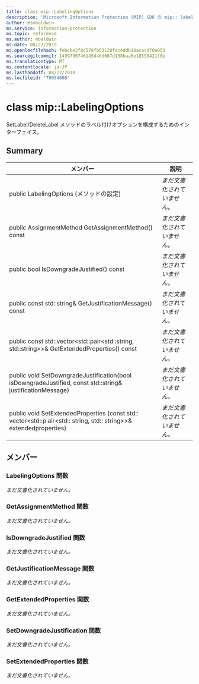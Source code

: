 ```yaml
---
title: class mip::LabelingOptions
description: 'Microsoft Information Protection (MIP) SDK の mip:: labelingoptions クラスについて説明します。'
author: msmbaldwin
ms.service: information-protection
ms.topic: reference
ms.author: mbaldwin
ms.date: 08/27/2019
ms.openlocfilehash: febebe2f8d578fb53120fac4ddb18acacd70a053
ms.sourcegitcommit: 1499790746145d40d667d138baa6e18598421f0e
ms.translationtype: MT
ms.contentlocale: ja-JP
ms.lasthandoff: 08/27/2019
ms.locfileid: "70054608"
---
```

# <a name="class-miplabelingoptions"></a>class mip::LabelingOptions 
SetLabel/DeleteLabel メソッドのラベル付けオプションを構成するためのインターフェイス。
  
## <a name="summary"></a>Summary
 メンバー                        | 説明                                
--------------------------------|---------------------------------------------
public LabelingOptions (メソッドの設定)  | _まだ文書化されていません。_
public AssignmentMethod GetAssignmentMethod() const  | _まだ文書化されていません。_
public bool IsDowngradeJustified() const  | _まだ文書化されていません。_
public const std::string& GetJustificationMessage() const  | _まだ文書化されていません。_
public const std::vector\<std::pair\<std::string, std::string\>\>& GetExtendedProperties() const  | _まだ文書化されていません。_
public void SetDowngradeJustification(bool isDowngradeJustified, const std::string& justificationMessage)  | _まだ文書化されていません。_
public void SetExtendedProperties (const std:: vector\<std::p air\<std:: string, std:: string\>\>& extendedproperties)  | _まだ文書化されていません。_
  
## <a name="members"></a>メンバー
  
### <a name="labelingoptions-function"></a>LabelingOptions 関数
_まだ文書化されていません。_

  
### <a name="getassignmentmethod-function"></a>GetAssignmentMethod 関数
_まだ文書化されていません。_

  
### <a name="isdowngradejustified-function"></a>IsDowngradeJustified 関数
_まだ文書化されていません。_

  
### <a name="getjustificationmessage-function"></a>GetJustificationMessage 関数
_まだ文書化されていません。_

  
### <a name="getextendedproperties-function"></a>GetExtendedProperties 関数
_まだ文書化されていません。_

  
### <a name="setdowngradejustification-function"></a>SetDowngradeJustification 関数
_まだ文書化されていません。_

  
### <a name="setextendedproperties-function"></a>SetExtendedProperties 関数
_まだ文書化されていません。_
